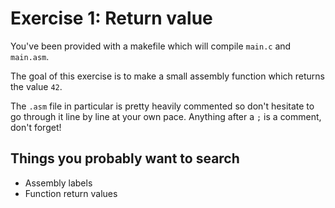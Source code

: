 # Exercise 1: Return value
You've been provided with a makefile which will compile `main.c` and `main.asm`.

The goal of this exercise is to make a small assembly function which returns the value `42`.

The `.asm` file in particular is pretty heavily commented so don't hesitate to go through it line by line at your own pace. Anything after a `;` is a comment, don't forget!

## Things you probably want to search
- Assembly labels
- Function return values